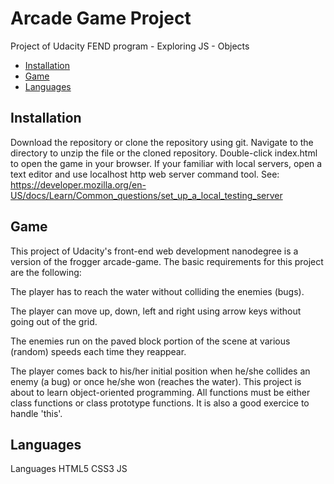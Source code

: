 # Arcade Game Project
Project of Udacity FEND program - Exploring JS - Objects
* [Installation](#installation)
* [Game](#game)
* [Languages](#languages)

## Installation
Download the repository or clone the repository using git.
Navigate to the directory to unzip the file or the cloned repository.
Double-click index.html to open the game in your browser.
If your familiar with local servers, open a text editor and use localhost http web server command tool.
See: https://developer.mozilla.org/en-US/docs/Learn/Common_questions/set_up_a_local_testing_server

## Game
This project of Udacity's front-end web development nanodegree is a version of the frogger arcade-game. The basic requirements for this project are the following:

The player has to reach the water without colliding the enemies (bugs).

The player can move up, down, left and right using arrow keys without going out of the grid.

The enemies run on the paved block portion of the scene at various (random) speeds each time they reappear.

The player comes back to his/her initial position when  he/she collides an enemy (a bug) or once he/she won (reaches the water).
This project is about to learn object-oriented programming. All functions must be either class functions or class prototype functions. It is also a good exercice to handle 'this'.

## Languages
Languages
HTML5
CSS3
JS